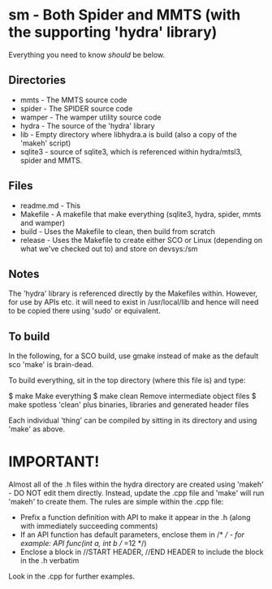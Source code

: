 sm - Both Spider and MMTS (with the supporting 'hydra' library)
===============================================================

Everything you need to know *should* be below.

## Directories

* mmts	- The MMTS source code
* spider	- The SPIDER source code
* wamper	- The wamper utility source code
* hydra	- The source of the 'hydra' library
* lib	- Empty directory where libhydra.a is build (also a copy of the 'makeh' script)
* sqlite3 - source of sqlite3, which is referenced within hydra/mtsl3, spider and MMTS.

## Files

* readme.md	- This
* Makefile - A makefile that make everything (sqlite3, hydra, spider, mmts and wamper)
* build - Uses the Makefile to clean, then build from scratch
* release - Uses the Makefile to create either SCO or Linux (depending on what we've checked out to) and store on devsys:/sm

## Notes

The 'hydra' library is referenced directly by the Makefiles within.  However, for use by APIs etc. it will need to exist
in /usr/local/lib and hence will need to be copied there using 'sudo' or equivalent.

## To build
In the following, for a SCO build, use gmake instead of make as the default sco 'make' is brain-dead.

To build everything, sit in the top directory (where this file is) and type:

 $ make           Make everything
 $ make clean     Remove intermediate object files
 $ make spotless  'clean' plus binaries, libraries and generated header files

Each individual 'thing' can be compiled by sitting in its directory and using 'make' as above.

# IMPORTANT!

Almost all of the .h files within the hydra directory are created using 'makeh' - DO NOT edit them directly.
Instead, update the .cpp file and 'make' will run 'makeh' to create them.  The rules are simple within the .cpp file:

* Prefix a function definition with API to make it appear in the .h (along with immediately succeeding comments)
* If an API function has default parameters, enclose them in /* */ - for example: API func(int a, int b /* =12 */)
* Enclose a block in //START HEADER, //END HEADER to include the block in the .h verbatim

Look in the .cpp for further examples.
